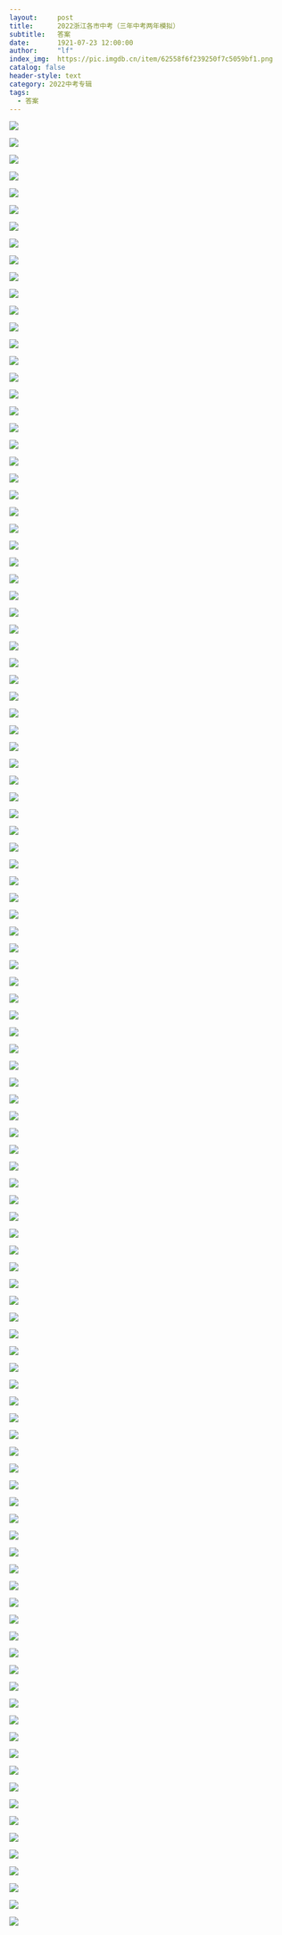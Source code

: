 ```yaml
---
layout:     post
title:      2022浙江各市中考（三年中考两年模拟）
subtitle:   答案
date:       1921-07-23 12:00:00
author:     "lf"
index_img:  https://pic.imgdb.cn/item/62558f6f239250f7c5059bf1.png
catalog: false
header-style: text
category: 2022中考专辑
tags:
  - 答案
---
```

![](https://pic.imgdb.cn/item/625587c2239250f7c5f8a805.png)

![](https://pic.imgdb.cn/item/625587c3239250f7c5f8a818.png)

![](https://pic.imgdb.cn/item/625587c3239250f7c5f8a826.png)

![](https://pic.imgdb.cn/item/625587fa239250f7c5f90e0c.png)

![](https://pic.imgdb.cn/item/625587fa239250f7c5f90e1b.png)

![](https://pic.imgdb.cn/item/6255883c239250f7c5f987a4.png)

![](https://pic.imgdb.cn/item/6255883c239250f7c5f987b7.png)

![](https://pic.imgdb.cn/item/6255883d239250f7c5f987c3.png)

![](https://pic.imgdb.cn/item/6255883d239250f7c5f987d1.png)

![](https://pic.imgdb.cn/item/6255883d239250f7c5f987e0.png)

![](https://pic.imgdb.cn/item/625588a0239250f7c5fa3908.png)

![](https://pic.imgdb.cn/item/625588a0239250f7c5fa390f.png)

![](https://pic.imgdb.cn/item/625588a0239250f7c5fa3921.png)

![](https://pic.imgdb.cn/item/625588a0239250f7c5fa392a.png)

![](https://pic.imgdb.cn/item/625588a0239250f7c5fa3940.png)

![](https://pic.imgdb.cn/item/62558911239250f7c5fafb97.png)

![](https://pic.imgdb.cn/item/62558911239250f7c5fafba2.png)

![](https://pic.imgdb.cn/item/62558983239250f7c5fbbbaf.png)

![](https://pic.imgdb.cn/item/62558983239250f7c5fbbbc3.png)

![](https://pic.imgdb.cn/item/62558983239250f7c5fbbbd0.png)

![](https://pic.imgdb.cn/item/62558983239250f7c5fbbbe9.png)



![](https://pic.imgdb.cn/item/62558983239250f7c5fbbbfb.png)

![](https://pic.imgdb.cn/item/625589cd239250f7c5fc3fa5.png)

![](https://pic.imgdb.cn/item/625589cd239250f7c5fc3fb1.png)

![](https://pic.imgdb.cn/item/625589cd239250f7c5fc3fbc.png)

![](https://pic.imgdb.cn/item/625589cd239250f7c5fc3fc6.png)

![](https://pic.imgdb.cn/item/625589cd239250f7c5fc3fd4.png)

![](https://pic.imgdb.cn/item/625589cd239250f7c5fc3fa5.png)

![](https://pic.imgdb.cn/item/625589cd239250f7c5fc3fb1.png)

![](https://pic.imgdb.cn/item/625589cd239250f7c5fc3fbc.png)

![](https://pic.imgdb.cn/item/625589cd239250f7c5fc3fc6.png)

![](https://pic.imgdb.cn/item/625589cd239250f7c5fc3fd4.png)

![](https://pic.imgdb.cn/item/62558a9b239250f7c5fd8964.png)

![](https://pic.imgdb.cn/item/62558a9b239250f7c5fd896a.png)

![](https://pic.imgdb.cn/item/62558a9b239250f7c5fd8977.png)

![](https://pic.imgdb.cn/item/62558a9b239250f7c5fd898a.png)

![](https://pic.imgdb.cn/item/62558a9b239250f7c5fd8996.png)

![](https://pic.imgdb.cn/item/62558b3e239250f7c5fe933e.png)

![](https://pic.imgdb.cn/item/62558b3e239250f7c5fe934f.png)

![](https://pic.imgdb.cn/item/62558b3e239250f7c5fe9366.png)

![](https://pic.imgdb.cn/item/62558b3e239250f7c5fe9372.png)

![](https://pic.imgdb.cn/item/62558b3e239250f7c5fe937f.png)

![](https://pic.imgdb.cn/item/62558b7d239250f7c5fefd14.png)

![](https://pic.imgdb.cn/item/62558b7d239250f7c5fefd31.png)

![](https://pic.imgdb.cn/item/62558b7d239250f7c5fefd3a.png)

![](https://pic.imgdb.cn/item/62558b7d239250f7c5fefd52.png)

![](https://pic.imgdb.cn/item/62558b7d239250f7c5fefd84.png)

![](https://pic.imgdb.cn/item/62558bc6239250f7c5ff7443.png)

![](https://pic.imgdb.cn/item/62558bc6239250f7c5ff744d.png)

![](https://pic.imgdb.cn/item/62558bc6239250f7c5ff745a.png)

![](https://pic.imgdb.cn/item/62558bc6239250f7c5ff7467.png)

![](https://pic.imgdb.cn/item/62558bc6239250f7c5ff747a.png)

![](https://pic.imgdb.cn/item/62558c08239250f7c5ffdc87.png)

![](https://pic.imgdb.cn/item/62558c08239250f7c5ffdca0.png)

![](https://pic.imgdb.cn/item/62558c08239250f7c5ffdccb.png)

![](https://pic.imgdb.cn/item/62558c08239250f7c5ffdcd6.png)

![](https://pic.imgdb.cn/item/62558c08239250f7c5ffdce4.png)

![](https://pic.imgdb.cn/item/62558c4c239250f7c5004bd9.png)

![](https://pic.imgdb.cn/item/62558c4c239250f7c5004be6.png)

![](https://pic.imgdb.cn/item/62558c4c239250f7c5004bfc.png)

![](https://pic.imgdb.cn/item/62558c4c239250f7c5004c14.png)

![](https://pic.imgdb.cn/item/62558c4c239250f7c5004c2b.png)

![](https://pic.imgdb.cn/item/62558c8d239250f7c500b4c1.png)

![](https://pic.imgdb.cn/item/62558c8d239250f7c500b4cd.png)

![](https://pic.imgdb.cn/item/62558c8d239250f7c500b4dc.png)

![](https://pic.imgdb.cn/item/62558c8d239250f7c500b4ea.png)

![](https://pic.imgdb.cn/item/62558c8d239250f7c500b4f3.png)

![](https://pic.imgdb.cn/item/62558ccc239250f7c5011bbc.png)

![](https://pic.imgdb.cn/item/62558ccc239250f7c5011bc9.png)

![](https://pic.imgdb.cn/item/62558ccc239250f7c5011be0.png)

![](https://pic.imgdb.cn/item/62558ccc239250f7c5011bf3.png)

![](https://pic.imgdb.cn/item/62558ccc239250f7c5011c01.png)

![](https://pic.imgdb.cn/item/62558d3b239250f7c501ddee.png)

![](https://pic.imgdb.cn/item/62558d3b239250f7c501ddfb.png)

![](https://pic.imgdb.cn/item/62558d3b239250f7c501de05.png)

![](https://pic.imgdb.cn/item/62558d3b239250f7c501de0f.png)

![](https://pic.imgdb.cn/item/62558d3b239250f7c501de22.png)

![](https://pic.imgdb.cn/item/62558d7d239250f7c5025f27.png)

![](https://pic.imgdb.cn/item/62558d7d239250f7c5025f32.png)

![](https://pic.imgdb.cn/item/62558d7d239250f7c5025f3c.png)

![](https://pic.imgdb.cn/item/62558d7d239250f7c5025f48.png)

![](https://pic.imgdb.cn/item/62558d7d239250f7c5025f5f.png)

![](https://pic.imgdb.cn/item/62558dc6239250f7c502d7cd.png)

![](https://pic.imgdb.cn/item/62558dc6239250f7c502d7d5.png)

![](https://pic.imgdb.cn/item/62558dc6239250f7c502d7e5.png)

![](https://pic.imgdb.cn/item/62558dc6239250f7c502d7f8.png)

![](https://pic.imgdb.cn/item/62558dc6239250f7c502d813.png)

![](https://pic.imgdb.cn/item/62558e02239250f7c5033375.png)

![](https://pic.imgdb.cn/item/62558e02239250f7c5033384.png)

![](https://pic.imgdb.cn/item/62558e02239250f7c5033390.png)

![](https://pic.imgdb.cn/item/62558e02239250f7c50333a3.png)

![](https://pic.imgdb.cn/item/62558e02239250f7c50333ae.png)

![](https://pic.imgdb.cn/item/62558e3d239250f7c50390bb.png)

![](https://pic.imgdb.cn/item/62558e3d239250f7c50390c4.png)

![](https://pic.imgdb.cn/item/62558e3d239250f7c50390cb.png)

![](https://pic.imgdb.cn/item/62558e3d239250f7c50390dd.png)

![](https://pic.imgdb.cn/item/62558e3d239250f7c50390ec.png)

![](https://pic.imgdb.cn/item/62558e71239250f7c503e452.png)

![](https://pic.imgdb.cn/item/62558e71239250f7c503e462.png)

![](https://pic.imgdb.cn/item/62558e71239250f7c503e46c.png)

![](https://pic.imgdb.cn/item/62558e71239250f7c503e478.png)

![](https://pic.imgdb.cn/item/62558e71239250f7c503e480.png)

![](https://pic.imgdb.cn/item/62558ea1239250f7c5042f44.png)

![](https://pic.imgdb.cn/item/62558ea2239250f7c5042f4c.png)

![](https://pic.imgdb.cn/item/62558ea2239250f7c5042f57.png)

![](https://pic.imgdb.cn/item/62558ea2239250f7c5042f6b.png)

![](https://pic.imgdb.cn/item/62558ea2239250f7c5042f7e.png)

![](https://pic.imgdb.cn/item/62558ec7239250f7c5047d83.png)

